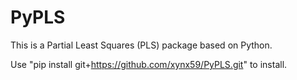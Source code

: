 # PyPLS

This is a Partial Least Squares (PLS) package based on Python.

Use "pip install git+https://github.com/xynx59/PyPLS.git" to install.
